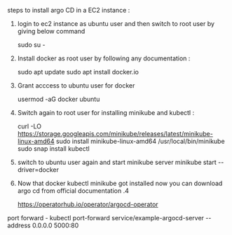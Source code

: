 steps to install argo CD in a EC2 instance :

1) login to ec2 instance as ubuntu user and then switch to root user by giving below command

      sudo su -
2) Install docker as root user by following any documentation :

   sudo apt update
   sudo apt install docker.io

3) Grant acccess to ubuntu user for docker

     usermod -aG docker ubuntu

4) Switch again to root user for installing minikube and kubectl :

     curl -LO https://storage.googleapis.com/minikube/releases/latest/minikube-linux-amd64
     sudo install minikube-linux-amd64 /usr/local/bin/minikube
     sudo snap install kubectl

5) switch to ubuntu user again and start minikube server
      minikube start --driver=docker

6) Now that docker kubectl minikube got installed now you can download argo cd from official documentation .4

     https://operatorhub.io/operator/argocd-operator


port forward - kubectl port-forward service/example-argocd-server --address 0.0.0.0 5000:80
